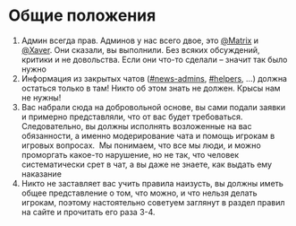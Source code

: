 # Общие положения

1. Админ всегда прав. Админов у нас всего двое, это [@Matrix](//discord.com/users/194419590694961152) и [@Xaver](//discord.com/users/177255966952259584). Они сказали, вы выполнили. Без всяких обсуждений, критики и не довольства. Если они что-то сделали – значит так было нужно
2. Информация из закрытых чатов \([\#news-admins](//discord.com/channels/292021813528231948/656484070020349974), [\#helpers](//discord.com/channels/292021813528231948/660576753621794829), …\) должна остаться только в там! Никто об этом знать не должен. Крысы нам не нужны!
3. Вас набрали сюда на добровольной основе, вы сами подали заявки и примерно представляли, что от вас будет требоваться. Следовательно, вы должны исполнять возложенные на вас обязанности, а именно модерирование чата и помощь игрокам в игровых вопросах.    Мы понимаем, что все мы люди, и можно проморгать какое-то нарушение, но не так, что человек систематически срет в чат, а вы даже не знаете, как выдать ему наказание
4. Никто не заставляет вас учить правила наизусть, вы должны иметь общее представление о том, что можно, и что нельзя делать игрокам, поэтому настоятельно советуем заглянут в раздел правил на сайте и прочитать его раза 3-4.



